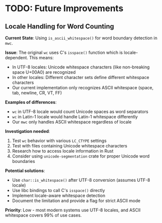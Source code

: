 # TODO: Future Improvements

## Locale Handling for Word Counting

**Current State**: Using `is_ascii_whitespace()` for word boundary detection in `mwc`.

**Issue**: The original `wc` uses C's `isspace()` function which is locale-dependent. This means:
- In UTF-8 locales: Unicode whitespace characters (like non-breaking space U+00A0) are recognized
- In other locales: Different character sets define different whitespace characters
- Our current implementation only recognizes ASCII whitespace (space, tab, newline, CR, VT, FF)

**Examples of differences**:
- `wc` in UTF-8 locale would count Unicode spaces as word separators
- `wc` in Latin-1 locale would handle Latin-1 whitespace differently
- Our `mwc` only handles ASCII whitespace regardless of locale

**Investigation needed**:
1. Test `wc` behavior with various `LC_CTYPE` settings
2. Test with files containing Unicode whitespace characters
3. Research how to access locale information in Rust
4. Consider using `unicode-segmentation` crate for proper Unicode word boundaries

**Potential solutions**:
- Use `char::is_whitespace()` after UTF-8 conversion (assumes UTF-8 locale)
- Use libc bindings to call C's `isspace()` directly
- Implement locale-aware whitespace detection
- Document the limitation and provide a flag for strict ASCII mode

**Priority**: Low - most modern systems use UTF-8 locales, and ASCII whitespace covers 99% of use cases.